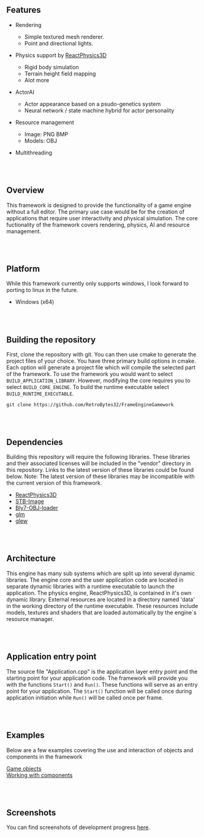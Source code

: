 ## Features

- Rendering
  - Simple textured mesh renderer.
  - Point and directional lights.

- Physics support by <a href="https://github.com/DanielChappuis/reactphysics3d">ReactPhysics3D</a>⁭
  - Rigid body simulation
  - Terrain height field mapping
  - Alot more

- ActorAI
  - Actor appearance based on a psudo-genetics system
  - Neural network / state machine hybrid for actor personality

- Resource management
  - Image: PNG BMP
  - Models: OBJ

- Multithreading


<br><br/>


## Overview
 This framework is designed to provide the functionality of a game engine without a full editor. The primary use case would be for the creation of applications that require user interactivity and physical simulation. The core fuctionality of the framework covers rendering, physics, AI and resource management.


<br><br/>


## Platform
While this framework currently only supports windows, I look forward to porting to linux in the future.
- Windows (x64)


<br><br/>


##  Building the repository
First, clone the repository with git. You can then use cmake to generate the project files of your choice. You have three primary build options in cmake. Each option will generate a project file which will compile the selected part of the framework. To use the framework you would want to select `BUILD_APPLICATION_LIBRARY`. However, modifying the core requires you to select `BUILD_CORE_ENGINE`. To build the runtime executable select `BUILD_RUNTIME_EXECUTABLE`.

```
git clone https://github.com/RetroBytes32/FrameEngineGamework
```


<br><br/>


## Dependencies
Building this repository will require the following libraries. These libraries and their associated licenses will be included in the "vendor" directory in this repository.
Links to the latest version of these libraries could be found below. Note: The latest version of these libraries may be incompatible with the current version of this framework.

* <a href="https://github.com/DanielChappuis/reactphysics3d">ReactPhysics3D</a>⁭
* <a href="https://github.com/nothings/stb">STB-Image</a>⁭
* <a href="https://github.com/Bly7/OBJ-Loader">Bly7-OBJ-loader</a>⁭
* <a href="https://github.com/icaven/glm">glm</a>⁭
* <a href="https://github.com/nigels-com/glew">glew</a>⁭



<br><br/>


## Architecture
 This engine has many sub systems which are split up into several dynamic libraries. The engine core and the user application code are located in separate dynamic libraries with a runtime executable to launch the application. The physics engine, ReactPhysics3D, is contained in it's own dynamic library. External resources are located in a directory named 'data' in the working directory of the runtime executable. These resources include models, textures and shaders that are loaded automatically by the engine`s resource manager.


<br><br/>


## Application entry point
The source file "Application.cpp" is the application layer entry point and the starting point for your application code.
The framework will provide you with the functions `Start()` and `Run()`. These functions will serve as an entry point for your application.
The `Start()` function will be called once during application initiation while `Run()` will be called once per frame.


<br><br/>


## Examples
Below are a few examples covering the use and interaction of objects and components in the framework

[Game objects](https://github.com/RetroBytes32/FrameEngineGamework/wiki/Game-objects)
<br>
[Working with components](https://github.com/RetroBytes32/FrameEngineGamework/wiki/Working-with-components)


<br><br/>


## Screenshots
You can find screenshots of development progress [here](https://github.com/RetroBytes32/GameEngineFramework/wiki/Screenshots).


<br><br/>

